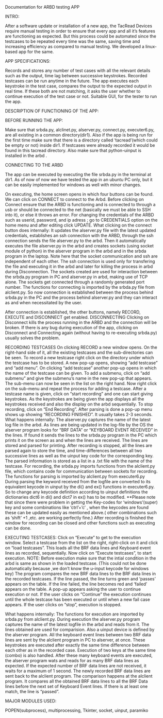 Documentation for ARBD testing APP

INTRO:

After a software update or installation of a new app, the TacRead Devices require manual testing in order to ensure that every app and all it’s features are functioning as expected. But this process could be automated since the testcases to be repeated every time was the same, saving time and increasing efficiency as compared to manual testing. We developed a linux-based app for the same.


APP SPECIFICATIONS:

Records and stores any number of test cases with all the relevant details such as the output, time lag between successive keystrokes.
Recorded testcases can be run anytime in the future.
The app executes each keystroke in the test case, compares
the output to the expected output in real time.
If these both are not matching, it asks the user whether to continue execution of the test case or not.
Suitable GUI, for the tester to run the app.


DESCRIPTION OF FUNCTIONING OF THE APP:

BEFORE RUNNING THE APP:

Make sure that srbda.py, alclinet.py, alserver.py, connect.py, executer6.py, are all existing in a common directory(dir1). Also if the app is being run for the first time make sure that there is a directory called ‘tacread’(which could be empty or not) inside dir1. If testcases were already recorded it would be found in this tacread directory.
Also make sure that python-uinput is installed in the arbd .


CONNECTING TO THE ARBD

The app can be executed by executing the file srbda.py in the terminal at dir1. As of now of now we have tested the app in an ubuntu PC only, but it can be easily implemented for windows as well with minor changes.

On executing, the home screen opens in which four buttons can be found. We can click on CONNECT to connect to the Arbd. Before clicking on Connect ensure that the ARBD is functioning and is connected to through a usb or should be connected to the net (basically we must be able to SSH into it), or else it throws an error.
For changing the credentials of the ARBD such as userid, password, and ip adress ; go to CREDENTIALS option on the home menu and after editing click UPDATE.
What clicking on the connect button does internally:
It updates the alserver.py file with the latest updated credentials, establishes an ssh connection with the ARBD, through the ssh connection sends the file alserver.py to the arbd. Then it automatically executes the file alserver.py in the arbd and creates sockets (using socket module of python) in the alserver program in the arbd and in the srbda program in the laptop. 
Note here that the socket communication and ssh are independent of each other. The ssh connection is used only for transfering the file and executing it in the arbd and later for killing the process in arbd during Disconnection. 
The sockets created are used for interaction between the srbda.py program in PC and alserver.py in arbd, making use of TCP alone. The sockets get connected through a randomly generated port number. 
The functions for connecting is imported by the srbda.py file from alclient.py.
So now connection is established between the process behind srbda.py in the PC and the process behind alserver.py and they can interact as and when necessitated by the user.

After connection is established, the other buttons, namely RECORD, EXECUTE and DISCONNECT get enabled.
DISCONNECTING
Clicking on Disconnect kills the process running in the ARBD and the connection will be broken.
If there is any bug during execution of the app, clicking on Disconnect and Connecting again (without having to re-executing srbda.py) usually solves the problem.



RECORDING TESTCASES
On clicking RECORD a new window opens. On the right-hand side of it, all the existing testcases and the sub-directories can be seen.
To record a new testcase right click on the directory under which the testcase has to be stored. A new pop-up opens, showing “add testcase” and “add menu”. On clicking “add testcase” another pop-up opens in which the name of the testcase can be given.
To add a submenu, click on “add submenu” and give the submenu’s name in the new pop-up that appears.
The sub-menu can now be seen in the list on the right hand. Now right click on the sub-menu and repeat the process for adding a testcase.
After a testcase name is given, click on “start recording” and one can start giving keystrokes. As the keystrokes are being given the app displays all the keystrokes received and also the display on the arbd sequentially. 
To stop recording, click on “End Recording”. After parsing is done a pop-up menu shows up showing “RECORDING FINISHED”. It usually takes 2-3 seconds.
What happens internally:
The alserver.py captures the name of the latest log file in the arbd.
As lines are being updated in the log-file by the OS the alserver program looks for “BRF DATA” or “KEYBOARD EVENT RECEIVED” in the lines. If found it sends the lines to the srbda.py program in the PC which prints it on the screen as and when the lines are received. The lines are stored and parsed for printing.
After recording is stopped, all the lines are parsed again to store the time, and time-differences between all two successive lines as well as the uinput key code for the corresponding key. The parsed information is stored as a list in a .txt file with the name of the testcase.
For recording, the srbda.py imports functions from the alclient.py file, which contains code for communication between sockets for recording. 
The functions for parsing is imported by alclient.py from executer6.py
During parsing the keyword received from the logfile are converted to its equivalent keycode in uinput by the di() and ex() functions in executer6.py.
So to change any keycode definition according to uinput definitions the dictionaries dict6 in di() and dict7 in ex() has to be modified.
**Please note that since there were problem in getting the Key-codes for ‘windows’(super) key and some combinations like ‘ctrl’+’c’ , when the keycodes are found these can be updated easily as mentioned above.( other combinations such as ‘shift’ +1 ,etc. are working perfectly fine.)
After recording is finished the window for recording can be closed and other functions such as executing can be done. 



EXECUTING TESTCASES:
Click on “Execute” to get to the execution window. Select a testcase from the list on the right, right-click on it and click on “load testcases”. This loads all the BRF data lines and Keyboard event lines as recorded, sequentially.
Now click on “Execute testcases”, to start execution. 
NOTE: Before execution make sure that the intial condition in the arbd is same as shown in the loaded testcase. (This could not be done automatically because ,we don’t know the u-input keycode for windows key)
The program compares the new BRF data lines to the BRF data lines in the recorded testcases. If the line passed, the line turns green and ‘passes’ appears on the table. If the line failed, the line becomes red and ‘failed’ appears on the table. A pop-up appears asking the user to continue execution or not. If the user clicks on “Continue” the execution continues until the whole testcase has been executed or until when a new fail case appears. If the user clicks on “stop”, execution is stopped.

What happens internally:
The functions for execution are imported by srbda.py from alclient.py.
During execution the alserver.py program captures the name of the latest logfile in the arbd and reads from it. The lines obtained are used for comparision. Also a uinput device is defined by the alserver program.
All the keyboard event lines between two BRF data lines are sent by the alclient program in PC to alserver, at once. These keystrokes are executed after exactly the same time difference between each other as in the recorded case.
Execution of two keys at the same time (combo) is also handled.
After these many keyboard events are executed, the alserver program wats and reads for as many BRF data lines as expected. If the expected number of BRF data lines are not received, it waits for a maximum of 1 second. The newly recorded BRF data lines are sent back to the alclient program.
The comparison happens at the alclient program. It compares all the obtained BRF data lines to all the BRF Data lines before the next set of Keyboard Event lines. If there is at least one match, the line is “passed”.


 MAJOR MODULES USED:

POPEN(subprocess), multiprocessing, Tkinter, socket, uinput, paramiko




